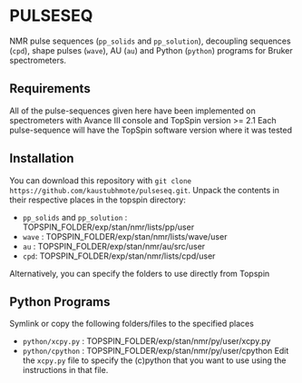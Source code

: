 # PULSESEQ
NMR pulse sequences (`pp_solids` and `pp_solution`), decoupling sequences (`cpd`), shape pulses (`wave`), AU (`au`) and Python (`python`) programs for Bruker spectrometers.

## Requirements
All of the pulse-sequences given here have been implemented on spectrometers with Avance III console and TopSpin version >= 2.1
Each pulse-sequence will have the TopSpin software version where it was tested

## Installation
You can download this repository with `git clone https://github.com/kaustubhmote/pulseseq.git`. Unpack the contents in their respective places in the topspin directory:
- `pp_solids` and `pp_solution` : TOPSPIN_FOLDER/exp/stan/nmr/lists/pp/user
- `wave` : TOPSPIN_FOLDER/exp/stan/nmr/lists/wave/user
- `au` : TOPSPIN_FOLDER/exp/stan/nmr/au/src/user
- `cpd`: TOPSPIN_FOLDER/exp/stan/nmr/lists/cpd/user

Alternatively, you can specify the folders to use directly from Topspin


## Python Programs
Symlink or copy the following folders/files to the specified places
- `python/xcpy.py` : TOPSPIN_FOLDER/exp/stan/nmr/py/user/xcpy.py
- `python/cpython` : TOPSPIN_FOLDER/exp/stan/nmr/py/user/cpython 
Edit the `xcpy.py` file to specify the (c)python that you want to use using
the instructions in that file.


